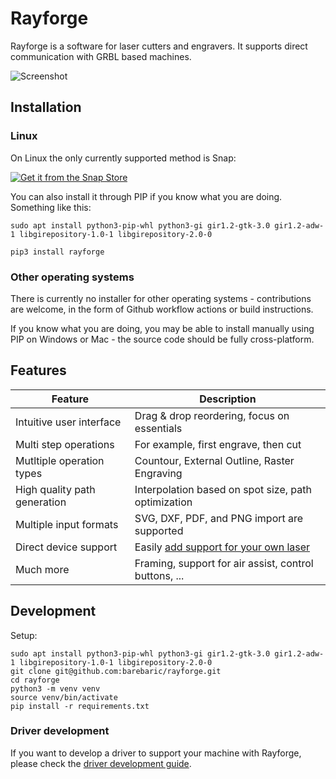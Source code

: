 # Rayforge

Rayforge is a software for laser cutters and engravers.
It supports direct communication with GRBL based machines.

![Screenshot](docs/ss-main.png)


## Installation

### Linux

On Linux the only currently supported method is Snap:

[![Get it from the Snap Store](https://snapcraft.io/en/light/install.svg)](https://snapcraft.io/rayforge)

You can also install it through PIP if you know what you are doing. Something like this:

```
sudo apt install python3-pip-whl python3-gi gir1.2-gtk-3.0 gir1.2-adw-1 libgirepository-1.0-1 libgirepository-2.0-0

pip3 install rayforge
```

### Other operating systems

There is currently no installer for other operating systems - contributions are
welcome, in the form of Github workflow actions or build instructions.

If you know what you are doing, you may be able to install manually using
PIP on Windows or Mac - the source code should be fully cross-platform.


## Features

| Feature                          | Description                                             |
| -------------------------------- | ------------------------------------------------------- |
| Intuitive user interface         | Drag & drop reordering, focus on essentials             |
| Multi step operations            | For example, first engrave, then cut                    |
| Mutltiple operation types        | Countour, External Outline, Raster Engraving            |
| High quality path generation     | Interpolation based on spot size, path optimization     |
| Multiple input formats           | SVG, DXF, PDF, and PNG import are supported             |
| Direct device support            | Easily [add support for your own laser](docs/driver.md) |
| Much more                        | Framing, support for air assist, control buttons, ...   |


## Development

Setup:
```
sudo apt install python3-pip-whl python3-gi gir1.2-gtk-3.0 gir1.2-adw-1 libgirepository-1.0-1 libgirepository-2.0-0
git clone git@github.com:barebaric/rayforge.git
cd rayforge
python3 -m venv venv
source venv/bin/activate
pip install -r requirements.txt
```

### Driver development

If you want to develop a driver to support your machine with Rayforge,
please check the [driver development guide](docs/driver.md).
